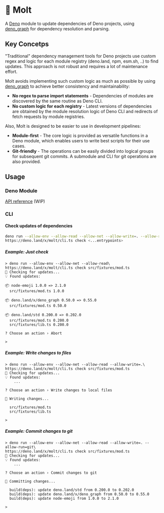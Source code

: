 # 🦕 Molt

A [Deno] module to update dependencies of Deno projects, using [deno_graph] for dependency resolution and parsing.

## Key Concetps

"Traditional" dependency management tools for Deno projects use custom regex and logic for each module registry (deno.land, npm, esm.sh, ..) to find updates. This approach is not robust and requires a lot of maintenance effort.

Molt avoids implementing such custom logic as much as possible by using [deno_graph] to achieve better consistency and maintainability:

- **No regex to parse import statements** - Dependencies of modules are discovered by the same routine as Deno CLI.
- **No custom logic for each registry** - Latest versions of dependencies are obtained by the module resolution logic of Deno CLI and redirects of fetch requests by module registries.

Also, Molt is designed to be easier to use in development pipelines:

- **Module-first** - The core logic is provided as versatile functions in a Deno module, which enables users to write best scripts for their use cases.
- **Git-friendly** - The operations can be easily divided into logical groups for subsequent git commits. A submodule and CLI for git operations are also provided.


## Usage

### Deno Module

[API reference] (WIP)

### CLI

#### Check updates of dependencies

```sh
deno run --allow-env --allow-read --allow-net --allow-write=. --allow-run=git\
https://deno.land/x/molt/cli.ts check <...entrypoints>
```

##### Example: Just check

```
> deno run --allow-env --allow-net --allow-read\
https://deno.land/x/molt/cli.ts check src/fixtures/mod.ts 
🔎 Checking for updates...
💡 Found updates:

📦 node-emoji 1.0.0 => 2.1.0
  src/fixtures/mod.ts 1.0.0

📦 deno.land/x/deno_graph 0.50.0 => 0.55.0
  src/fixtures/mod.ts 0.50.0

📦 deno.land/std 0.200.0 => 0.202.0
  src/fixtures/mod.ts 0.200.0
  src/fixtures/lib.ts 0.200.0

? Choose an action › Abort

>
```

##### Example: Write changes to files

```
> deno run --allow-env --allow-net --allow-read --allow-write=.\
https://deno.land/x/molt/cli.ts check src/fixtures/mod.ts 
🔎 Checking for updates...
💡 Found updates:
    ...

? Choose an action › Write changes to local files

💾 Writing changes...

  src/fixtures/mod.ts
  src/fixtures/lib.ts

>
```

##### Example: Commit changes to git

```
> deno run --allow-env --allow-net --allow-read --allow-write=. --allow-run=git\
https://deno.land/x/molt/cli.ts check src/fixtures/mod.ts 
🔎 Checking for updates...
💡 Found updates:
    ...

? Choose an action › Commit changes to git

📝 Committing changes...

  build(deps): update deno.land/std from 0.200.0 to 0.202.0
  build(deps): update deno.land/x/deno_graph from 0.50.0 to 0.55.0
  build(deps): update node-emoji from 1.0.0 to 2.1.0

>
```

<!-- Links -->
[Deno]: https://deno.land
[deno_graph]: https://github.com/denoland/deno_graph
[API reference]: https://deno.land/x/molt
